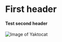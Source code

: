 # First header
#### Test second header
![Image of Yaktocat](https://octodex.github.com/images/yaktocat.png) 
